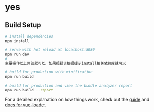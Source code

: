 # yes

> 

## Build Setup

``` bash
# install dependencies
npm install

# serve with hot reload at localhost:8080
npm run dev
#
主要操作以上两部就可以，如果报错请根据提示install相关依赖库就可以

# build for production with minification
npm run build

# build for production and view the bundle analyzer report
npm run build --report
```


For a detailed explanation on how things work, check out the [guide](http://vuejs-templates.github.io/webpack/) and [docs for vue-loader](http://vuejs.github.io/vue-loader).

